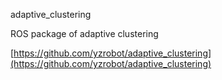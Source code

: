 adaptive_clustering

ROS package of adaptive clustering

[https://github.com/yzrobot/adaptive_clustering](https://github.com/yzrobot/adaptive_clustering)
